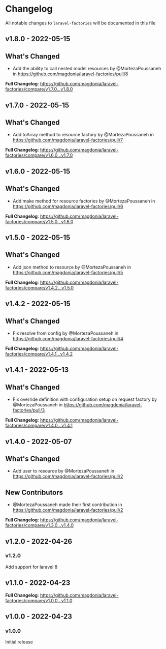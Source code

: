 # Changelog

All notable changes to `laravel-factories` will be documented in this file

## v1.8.0 - 2022-05-15

## What's Changed

- Add the ability to call nested model resources by @MortezaPoussaneh in https://github.com/magdonia/laravel-factories/pull/8

**Full Changelog**: https://github.com/magdonia/laravel-factories/compare/v1.7.0...v1.8.0

## v1.7.0 - 2022-05-15

## What's Changed

- Add toArray method to resource factory by @MortezaPoussaneh in https://github.com/magdonia/laravel-factories/pull/7

**Full Changelog**: https://github.com/magdonia/laravel-factories/compare/v1.6.0...v1.7.0

## v1.6.0 - 2022-05-15

## What's Changed

- Add make method for resource factories by @MortezaPoussaneh in https://github.com/magdonia/laravel-factories/pull/6

**Full Changelog**: https://github.com/magdonia/laravel-factories/compare/v1.5.0...v1.6.0

## v1.5.0 - 2022-05-15

## What's Changed

- Add json method to resource by @MortezaPoussaneh in https://github.com/magdonia/laravel-factories/pull/5

**Full Changelog**: https://github.com/magdonia/laravel-factories/compare/v1.4.2...v1.5.0

## v1.4.2 - 2022-05-15

## What's Changed

- Fix resolve from config by @MortezaPoussaneh in https://github.com/magdonia/laravel-factories/pull/4

**Full Changelog**: https://github.com/magdonia/laravel-factories/compare/v1.4.1...v1.4.2

## v1.4.1 - 2022-05-13

## What's Changed

- Fix override definition with configuration setup on request factory by @MortezaPoussaneh in https://github.com/magdonia/laravel-factories/pull/3

**Full Changelog**: https://github.com/magdonia/laravel-factories/compare/v1.4.0...v1.4.1

## v1.4.0 - 2022-05-07

## What's Changed

- Add user to resource by @MortezaPoussaneh in https://github.com/magdonia/laravel-factories/pull/2

## New Contributors

- @MortezaPoussaneh made their first contribution in https://github.com/magdonia/laravel-factories/pull/2

**Full Changelog**: https://github.com/magdonia/laravel-factories/compare/v1.3.0...v1.4.0

## v1.2.0 - 2022-04-26

### v1.2.0

Add support for laravel 8

## v1.1.0 - 2022-04-23

**Full Changelog**: https://github.com/magdonia/laravel-factories/compare/v1.0.0...v1.1.0

## v1.0.0 - 2022-04-23

### v1.0.0

Initial release
